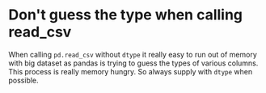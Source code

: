 # Don't guess the type when calling read_csv

When calling `pd.read_csv` without `dtype` it really easy to run out of memory
with big dataset as pandas is trying to guess the types of various columns.
This process is really memory hungry. So always supply with `dtype` when
possible.
